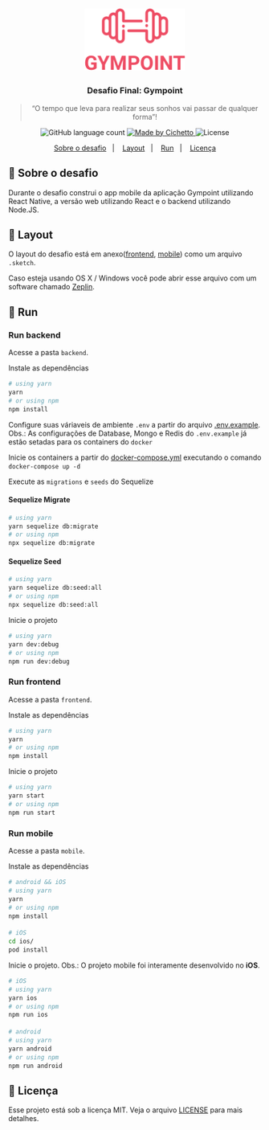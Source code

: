 <h1 align="center">
  <img alt="Gympoint" title="Gympoint" src=".github/logo.png" width="200px" />
</h1>

<h3 align="center">
  Desafio Final: Gympoint
</h3>

<blockquote align="center">“O tempo que leva para realizar seus sonhos vai passar de qualquer forma”!</blockquote>

<p align="center">
  <img alt="GitHub language count" src="https://img.shields.io/github/languages/count/rodrigocichetto/gympoint?color=%2304D361" />

  <a href="https://cichetto.com.br">
    <img alt="Made by Cichetto" src="https://img.shields.io/badge/made%20by-Cichetto-%232193b0">
  </a>

  <img alt="License" src="https://img.shields.io/badge/license-MIT-%2304D361" />
</p>

<p align="center">
  <a href="#-sobre-o-desafio">Sobre o desafio</a>&nbsp;&nbsp;&nbsp;|&nbsp;&nbsp;&nbsp;
  <a href="#-layout">Layout</a>&nbsp;&nbsp;&nbsp;|&nbsp;&nbsp;&nbsp;
  <a href="#runner-run">Run</a>&nbsp;&nbsp;&nbsp;|&nbsp;&nbsp;&nbsp;
  <a href="#-licença">Licença</a>
</p>

## 🚀 Sobre o desafio

Durante o desafio construi o app mobile da aplicação Gympoint utilizando React Native, a versão web utilizando React e o backend utilizando Node.JS.

## 🎨 Layout

O layout do desafio está em anexo([frontend](https://github.com/rodrigocichetto/bootcamp-gostack-desafio-09/blob/master/Gympoint.sketch), [mobile](https://github.com/rodrigocichetto/bootcamp-gostack-desafio-10/blob/master/Gympoint.sketch)) como um arquivo `.sketch`.

Caso esteja usando OS X / Windows você pode abrir esse arquivo com um software chamado [Zeplin](https://zeplin.io).

## :runner: Run

### Run backend

Acesse a pasta `backend`.

Instale as dependências

```bash
# using yarn
yarn
# or using npm
npm install
```

Configure suas váriaveis de ambiente `.env` a partir do arquivo [.env.example](https://github.com/rodrigocichetto/bootcamp-gostack-desafio-03/blob/master/.env.example). Obs.: As configurações de Database, Mongo e Redis do `.env.example` já estão setadas para os containers do `docker`

Inicie os containers a partir do [docker-compose.yml](https://github.com/rodrigocichetto/bootcamp-gostack-desafio-03/blob/master/docker-compose.yml) executando o comando `docker-compose up -d`

Execute as `migrations` e `seeds` do Sequelize

#### Sequelize Migrate
```bash
# using yarn
yarn sequelize db:migrate
# or using npm
npx sequelize db:migrate
```

#### Sequelize Seed
```bash
# using yarn
yarn sequelize db:seed:all
# or using npm
npx sequelize db:seed:all
```

Inicie o projeto

```bash
# using yarn
yarn dev:debug
# or using npm
npm run dev:debug
```

### Run frontend

Acesse a pasta `frontend`.

Instale as dependências

```bash
# using yarn
yarn
# or using npm
npm install
```

Inicie o projeto

```bash
# using yarn
yarn start
# or using npm
npm run start
```

### Run mobile

Acesse a pasta `mobile`.

Instale as dependências

```bash
# android && iOS
# using yarn
yarn
# or using npm
npm install

# iOS
cd ios/
pod install
```

Inicie o projeto. Obs.: O projeto mobile foi interamente desenvolvido no **iOS**.

```bash
# iOS
# using yarn
yarn ios
# or using npm
npm run ios

# android
# using yarn
yarn android
# or using npm
npm run android
```

## 📝 Licença

Esse projeto está sob a licença MIT. Veja o arquivo [LICENSE](LICENSE) para mais detalhes.
